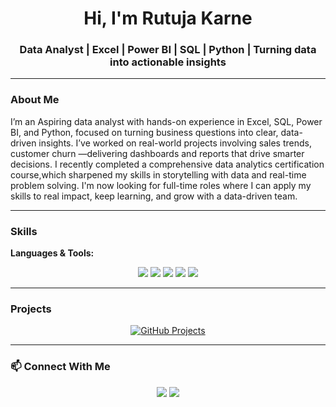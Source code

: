 <h1 align="center">Hi, I'm Rutuja Karne</h1>
<h3 align="center">Data Analyst | Excel | Power BI | SQL | Python | Turning data into actionable insights</h3>

---

### About Me
I’m an Aspiring data analyst with hands-on experience in Excel, SQL, Power BI, and Python, focused on turning business questions into clear, data-driven insights.
I’ve worked on real-world projects involving sales trends, customer churn —delivering dashboards and reports that drive smarter decisions.
I recently completed a comprehensive data analytics certification course,which sharpened my skills in storytelling with data and real-time problem solving.
I'm now looking for full-time roles where I can apply my skills to real impact, keep learning, and grow with a data-driven team.
  



---


### Skills
**Languages & Tools:**  
<p align="center">
  <img src="https://img.shields.io/badge/-Excel-217346?style=for-the-badge&logo=microsoft-excel&logoColor=white" />
  <img src="https://img.shields.io/badge/-MySQL-4479A1?style=for-the-badge&logo=mysql&logoColor=white" />
  <img src="https://img.shields.io/badge/-Power%20BI-F2C811?style=for-the-badge&logo=power-bi&logoColor=black" />
  <img src="https://img.shields.io/badge/-Python-3776AB?style=for-the-badge&logo=python&logoColor=white" />
  <img src="https://img.shields.io/badge/-Jupyter-F37626?style=for-the-badge&logo=jupyter&logoColor=white" />
</p>


---
### Projects 




<p align="center">
  <a href="https://github.com/Rutujakarne22?tab=repositories">
    <img src="https://img.shields.io/badge/-Check_out_projects-181717?style=for-the-badge&logo=github&logoColor=white" alt="GitHub Projects"/>
  </a>
</p>





---

### 📫 Connect With Me
<p align="center">
  <a href="mailto:rutujakarne826@gmail.com"><img src="https://img.shields.io/badge/-Email-D14836?style=for-the-badge&logo=gmail&logoColor=white" /></a>
  <a href="https://www.linkedin.com/in/rutujakarne-data-analyst/"><img src="https://img.shields.io/badge/-LinkedIn-0077B5?style=for-the-badge&logo=linkedin&logoColor=white" /></a>
</p>
